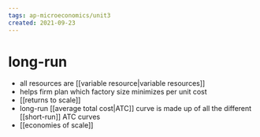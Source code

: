 ```yaml
---
tags: ap-microeconomics/unit3 
created: 2021-09-23
---
```


# long-run

- all resources are [[variable resource|variable resources]]
- helps firm plan which factory size minimizes per unit cost
- [[returns to scale]]
- long-run [[average total cost|ATC]] curve is made up of all the different [[short-run]] ATC curves
- [[economies of scale]] 
